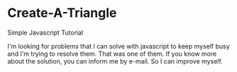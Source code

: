 # Create-A-Triangle
Simple Javascript Tutorial

I'm looking for problems that I can solve with javascript to keep myself busy and I'm trying to resolve them. 
That was one of them. If you know more about the solution, you can inform me by e-mail. So I can improve myself.
